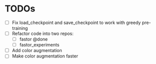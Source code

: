 # TODOs
+ [ ] Fix load_checkpoint and save_checkpoint to work with greedy pre-training
+ [ ] Refactor code into two repos:
  + [ ] fastor @done
  + [ ] fastor_experiments
+ [ ] Add color augmentation
+ [ ] Make color augmentation faster
